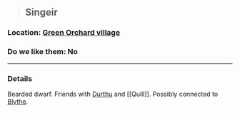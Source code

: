 >## Singeir

### Location: [Green Orchard village](../../Locations/Green%20Orchard.md)

### Do we like them: No

***

### Details

Bearded dwarf. Friends with [Durthu](Durthu.md) and [[Quill]]. Possibly connected to [Blythe](Blythe.md). 